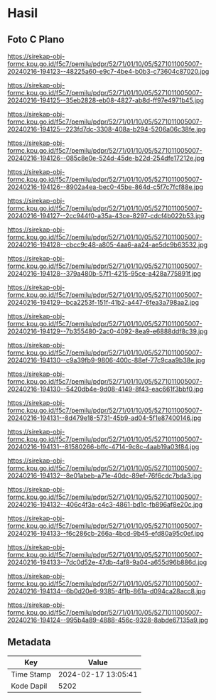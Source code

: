# Hasil

## Foto C Plano

https://sirekap-obj-formc.kpu.go.id/f5c7/pemilu/pdpr/52/71/01/10/05/5271011005007-20240216-194123--48225a60-e9c7-4be4-b0b3-c73604c87020.jpg

https://sirekap-obj-formc.kpu.go.id/f5c7/pemilu/pdpr/52/71/01/10/05/5271011005007-20240216-194125--35eb2828-eb08-4827-ab8d-ff97e4971b45.jpg

https://sirekap-obj-formc.kpu.go.id/f5c7/pemilu/pdpr/52/71/01/10/05/5271011005007-20240216-194125--223fd7dc-3308-408a-b294-5206a06c38fe.jpg

https://sirekap-obj-formc.kpu.go.id/f5c7/pemilu/pdpr/52/71/01/10/05/5271011005007-20240216-194126--085c8e0e-524d-45de-b22d-254dfe17212e.jpg

https://sirekap-obj-formc.kpu.go.id/f5c7/pemilu/pdpr/52/71/01/10/05/5271011005007-20240216-194126--8902a4ea-bec0-45be-864d-c5f7c7fcf88e.jpg

https://sirekap-obj-formc.kpu.go.id/f5c7/pemilu/pdpr/52/71/01/10/05/5271011005007-20240216-194127--2cc944f0-a35a-43ce-8297-cdcf4b022b53.jpg

https://sirekap-obj-formc.kpu.go.id/f5c7/pemilu/pdpr/52/71/01/10/05/5271011005007-20240216-194128--cbcc9c48-a805-4aa6-aa24-ae5dc9b63532.jpg

https://sirekap-obj-formc.kpu.go.id/f5c7/pemilu/pdpr/52/71/01/10/05/5271011005007-20240216-194128--379a480b-57f1-4215-95ce-a428a775891f.jpg

https://sirekap-obj-formc.kpu.go.id/f5c7/pemilu/pdpr/52/71/01/10/05/5271011005007-20240216-194129--bca2253f-151f-41b2-a447-6fea3a798aa2.jpg

https://sirekap-obj-formc.kpu.go.id/f5c7/pemilu/pdpr/52/71/01/10/05/5271011005007-20240216-194129--7b355480-2ac0-4092-8ea9-e6888ddf8c39.jpg

https://sirekap-obj-formc.kpu.go.id/f5c7/pemilu/pdpr/52/71/01/10/05/5271011005007-20240216-194130--c9a39fb9-9806-400c-88ef-77c9caa9b38e.jpg

https://sirekap-obj-formc.kpu.go.id/f5c7/pemilu/pdpr/52/71/01/10/05/5271011005007-20240216-194130--5420db4e-9d08-4149-8f43-eac661f3bbf0.jpg

https://sirekap-obj-formc.kpu.go.id/f5c7/pemilu/pdpr/52/71/01/10/05/5271011005007-20240216-194131--8d479e18-5731-45b9-ad04-5f1e87400146.jpg

https://sirekap-obj-formc.kpu.go.id/f5c7/pemilu/pdpr/52/71/01/10/05/5271011005007-20240216-194131--81580266-bffc-4714-9c8c-4aab19a03f84.jpg

https://sirekap-obj-formc.kpu.go.id/f5c7/pemilu/pdpr/52/71/01/10/05/5271011005007-20240216-194132--8e01abeb-a71e-40dc-89ef-76f6cdc7bda3.jpg

https://sirekap-obj-formc.kpu.go.id/f5c7/pemilu/pdpr/52/71/01/10/05/5271011005007-20240216-194132--406c4f3a-c4c3-4861-bd1c-fb896af8e20c.jpg

https://sirekap-obj-formc.kpu.go.id/f5c7/pemilu/pdpr/52/71/01/10/05/5271011005007-20240216-194133--f6c286cb-266a-4bcd-9b45-efd80a95c0ef.jpg

https://sirekap-obj-formc.kpu.go.id/f5c7/pemilu/pdpr/52/71/01/10/05/5271011005007-20240216-194133--7dc0d52e-47db-4af8-9a04-a655d96b886d.jpg

https://sirekap-obj-formc.kpu.go.id/f5c7/pemilu/pdpr/52/71/01/10/05/5271011005007-20240216-194134--6b0d20e6-9385-4f1b-861a-d094ca28acc8.jpg

https://sirekap-obj-formc.kpu.go.id/f5c7/pemilu/pdpr/52/71/01/10/05/5271011005007-20240216-194124--995b4a89-4888-456c-9328-8abde67135a9.jpg


## Metadata

| Key        | Value               |
| ---------- | ------------------- |
| Time Stamp | 2024-02-17 13:05:41 |
| Kode Dapil | 5202                |



